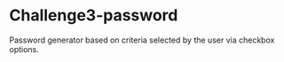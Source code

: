 # Challenge3-password

Password generator based on criteria selected by the user via checkbox options.
